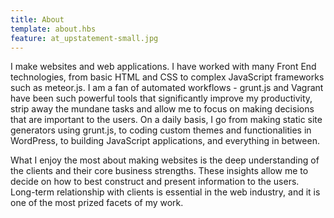 ```yaml
---
title: About
template: about.hbs
feature: at_upstatement-small.jpg
---
```


I make websites and web applications. I have worked with many Front End technologies, from basic HTML and CSS to complex JavaScript frameworks such as meteor.js. I am a fan of automated workflows - grunt.js and Vagrant have been such powerful tools that significantly improve my productivity, strip away the mundane tasks and allow me to focus on making decisions that are important to the users. On a daily basis, I go from making static site generators using grunt.js, to coding custom themes and functionalities in WordPress, to building JavaScript applications, and everything in between.

What I enjoy the most about making websites is the deep understanding of the clients and their core business strengths. These insights allow me to decide on how to best construct and present information to the users. Long-term relationship with clients is essential in the web industry, and it is one of the most prized facets of my work.